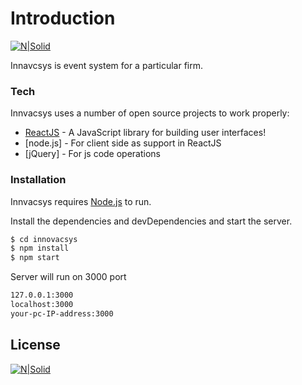 # Introduction

[![N|Solid](http://lmsin.com/assets/img/lms-logo.svg)](http://lmsin.com/)

Innavcsys is event system for a particular firm.

### Tech

Innvacsys uses a number of open source projects to work properly:

* [ReactJS](https://reactjs.org/) - A JavaScript library for building user interfaces!
* [node.js] - For client side as support in ReactJS
* [jQuery] - For js code operations

### Installation

Innvacsys requires [Node.js](https://nodejs.org/) to run.

Install the dependencies and devDependencies and start the server.

```sh
$ cd innovacsys
$ npm install
$ npm start
```
Server will run on 3000 port
```sh
127.0.0.1:3000
localhost:3000
your-pc-IP-address:3000
```

License
----

[![N|Solid](http://lmsin.com/assets/img/lms-logo.svg)](http://lmsin.com/)
